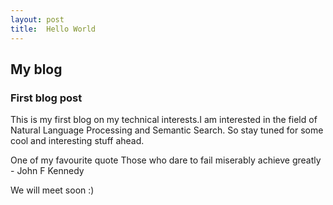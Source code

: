 ```yaml
---
layout: post
title:  Hello World
---
```


## My blog
### First blog post
This is my first blog on my technical interests.I am interested in the field of Natural Language Processing and Semantic Search. 
So stay tuned for some cool and interesting  stuff ahead.

One of my favourite quote
Those who dare to fail miserably achieve greatly - John F Kennedy


We will meet soon :) 
